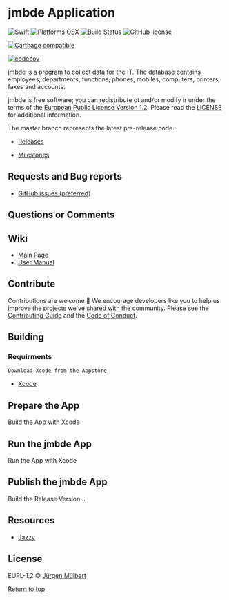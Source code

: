 # jmbde Application

[![Swift](https://img.shields.io/badge/swift-5.0-yellow.svg?style=flat)](https://developer.apple.com/swift)
[![Platforms OSX](https://img.shields.io/badge/Platforms-OS%20X-lightgray.svg?style=flat)](http://www.apple.com)
[![Build Status](https://travis-ci.org/jmuelbert/jmbde-macos.svg?branch=master)](https://travis-ci.org/jmuelbert/jmbde-macos)
[![GitHub license](https://img.shields.io/badge/license-EUPL-blue.svg)](https://joinup.ec.europa.eu/page/eupl-text-11-12)

[![Carthage compatible](https://img.shields.io/badge/Carthage-compatible-brightgreen.svg?style=flat)](https://github.com/Carthage/Carthage)

[![codecov](https://codecov.io/gh/jmuelbert/jmbde-macos/branch/master/graph/badge.svg)](https://codecov.io/gh/jmuelbert/jmbde-macos)

jmbde is a program to collect data for the IT. The database contains employees, departments, functions, phones, mobiles, computers, printers, faxes and accounts.

jmbde is free software; you can redistribute ot and/or modify ir under the terms
of the [European Public License Version 1.2](https://joinup.ec.europa.eu/page/eupl-text-11-12).
Please read the [LICENSE](https://github.com/jmuelbert/jmbde-macos/blob/master/LICENSE.EUPL-1_2.txt) for additional information.

The master branch represents the latest pre-release code.

- [Releases](https://github.com/jmuelbert/jmbde-macos/releases)

- [Milestones](https://github.com/jmuelbert/jmbde-macos/milestones)

## Requests and Bug reports

- [GitHub issues (preferred)](https://github.com/jmuelbert/jmbde-macos/issues)

## Questions or Comments

## Wiki

- [Main Page](https://github.com/jmuelbert/jmbde-macos/wiki)
- [User Manual](http://jmuelbert.github.io/jmbde-macos/)

## Contribute

Contributions are welcome :metal: We encourage developers like you to help us improve the projects we've shared with the community. Please see the [Contributing Guide](https://github.com/jmuelbert/jmbde-macos/blob/master/CONTRIBUTING.md) and the [Code of Conduct](https://github.com/jmuelbert/jmbde-macos/blob/master/CODE_OF_CONDUCT.md).

## Building

### Requirments

    Download Xcode from the Appstore
- [Xcode](https://itunes.apple.com/de/app/xcode/id497799835?mt=12)

## Prepare the App

Build the App with Xcode

## Run the jmbde App

Run the App with Xcode

## Publish the jmbde App

Build the Release Version...

## Resources

- [Jazzy](https://github.com/realm/jazzy)

## License

EUPL-1.2 © [Jürgen Mülbert](https:/github.com/jmuelbert/jmbde-macos)

[Return to top](#top)
